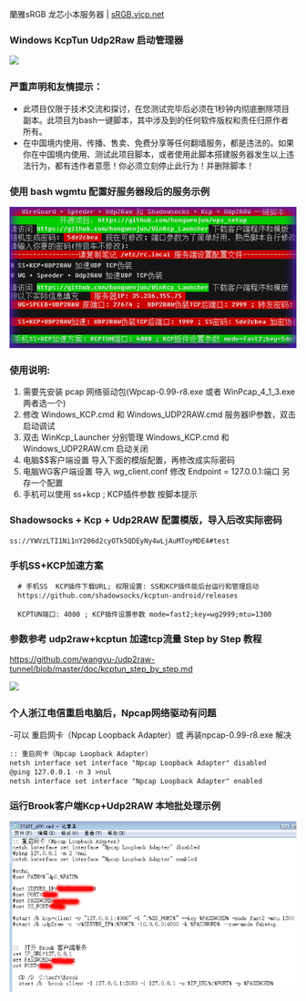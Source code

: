 蘭雅sRGB 龙芯小本服务器 | [sRGB.vicp.net](http://sRGB.vicp.net)
### Windows KcpTun Udp2Raw 启动管理器
![](https://raw.githubusercontent.com/hongwenjun/WinKcp_Launcher/master/gui.png)

### 严重声明和友情提示：
- 此项目仅限于技术交流和探讨，在您测试完毕后必须在1秒钟内彻底删除项目副本。此项目为bash一键脚本，其中涉及到的任何软件版权和责任归原作者所有。
- 在中国境内使用、传播、售卖、免费分享等任何翻墙服务，都是违法的。如果你在中国境内使用、测试此项目脚本，或者使用此脚本搭建服务器发生以上违法行为，都有违作者意愿！你必须立刻停止此行为！并删除脚本！

### 使用 bash wgmtu 配置好服务器段后的服务示例
![](https://raw.githubusercontent.com/hongwenjun/img/master/ss_wg.png)

### 使用说明:
1. 需要先安装 pcap 网络驱动包(Wpcap-0.99-r8.exe 或者 WinPcap_4_1_3.exe 两者选一个)
2. 修改 Windows_KCP.cmd 和 Windows_UDP2RAW.cmd 服务器IP参数，双击启动调试
3. 双击 WinKcp_Launcher 分别管理  Windows_KCP.cmd 和 Windows_UDP2RAW.cm 启动关闭
4. 电脑$$客户端设置  导入下面的模版配置，再修改成实际密码
5. 电脑WG客户端设置  导入 wg_client.conf 修改 Endpoint = 127.0.0.1:端口 另存一个配置
6. 手机可以使用 ss+kcp ; KCP插件参数 按脚本提示

### Shadowsocks + Kcp + Udp2RAW  配置模版，导入后改实际密码

```
ss://YWVzLTI1Ni1nY206d2cyOTk5QDEyNy4wLjAuMToyMDE4#test
```

### 手机SS+KCP加速方案
```
  # 手机SS  KCP插件下载URL; 权限设置: SS和KCP插件能后台运行和管理启动
  https://github.com/shadowsocks/kcptun-android/releases

  KCPTUN端口: 4000 ; KCP插件设置参数 mode=fast2;key=wg2999;mtu=1300
```


### 参数参考  udp2raw+kcptun 加速tcp流量 Step by Step 教程
https://github.com/wangyu-/udp2raw-tunnel/blob/master/doc/kcptun_step_by_step.md

![](https://raw.githubusercontent.com/hongwenjun/vps_setup/master/img/speed_raw.png)


### 个人浙江电信重启电脑后，Npcap网络驱动有问题
-可以 重启网卡（Npcap Loopback Adapter）或 再装npcap-0.99-r8.exe 解决
```
:: 重启网卡（Npcap Loopback Adapter）
netsh interface set interface "Npcap Loopback Adapter" disabled
@ping 127.0.0.1 -n 3 >nul
netsh interface set interface "Npcap Loopback Adapter" enabled
```
### 运行Brook客户端Kcp+Udp2RAW 本地批处理示例
![](https://raw.githubusercontent.com/hongwenjun/img/master/brook_kcp.png)
